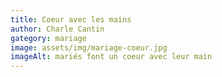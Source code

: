 ```yaml
---
title: Coeur avec les mains
author: Charle Cantin
gategory: mariage
image: assets/img/mariage-coeur.jpg
imageAlt: mariés font un coeur avec leur main
---
```

